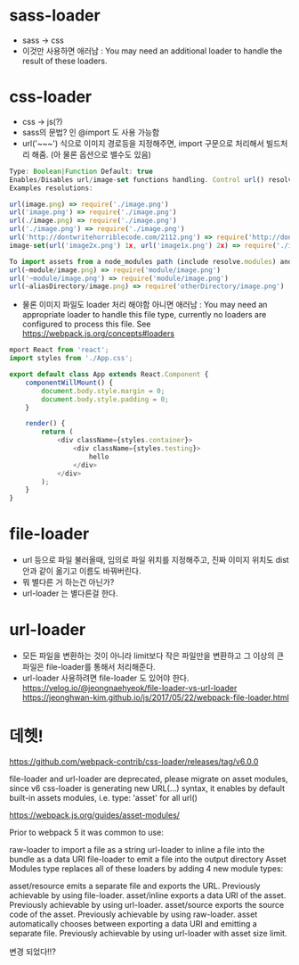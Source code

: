 # sass-loader
- sass -> css
- 이것만 사용하면 애러남 : You may need an additional loader to handle the result of these loaders.

# css-loader
- css -> js(?)
- sass의 문법? 인 @import 도 사용 가능함
- url('~~~') 식으로 이미지 경로등을 지정해주면, import 구문으로 처리해서 빌드처리 해줌. (아 물론 옵션으로 밸수도 있음)
```js
Type: Boolean|Function Default: true
Enables/Disables url/image-set functions handling. Control url() resolving. Absolute URLs are not resolving.
Examples resolutions:

url(image.png) => require('./image.png')
url('image.png') => require('./image.png')
url(./image.png) => require('./image.png')
url('./image.png') => require('./image.png')
url('http://dontwritehorriblecode.com/2112.png') => require('http://dontwritehorriblecode.com/2112.png')
image-set(url('image2x.png') 1x, url('image1x.png') 2x) => require('./image1x.png') and require('./image2x.png')

To import assets from a node_modules path (include resolve.modules) and for alias, prefix it with a ~:
url(~module/image.png) => require('module/image.png')
url('~module/image.png') => require('module/image.png')
url(~aliasDirectory/image.png) => require('otherDirectory/image.png')

```

- 물론 이미지 파일도 loader 처리 해야함 아니면 애러남 : You may need an appropriate loader to handle this file type, currently no loaders are configured to process this file. See https://webpack.js.org/concepts#loaders
```js
mport React from 'react';
import styles from './App.css';

export default class App extends React.Component {
    componentWillMount() {
        document.body.style.margin = 0;
        document.body.style.padding = 0;
    }

    render() {
        return (
            <div className={styles.container}>
                <div className={styles.testing}>
                    hello
                </div>
            </div>
        );
    }
}

```

# file-loader
- url 등으로 파일 불러올때, 임의로 파일 위치를 지정해주고, 진짜 이미지 위치도 dist 안과 같이 옮기고 이름도 바꿔버린다. 
- 뭐 별다른 거 하는건 아닌가?
- url-loader 는 별다른걸 한다. 

# url-loader
- 모든 파일을 변환하는 것이 아니라 limit보다 작은 파일만을 변환하고 그 이상의 큰 파일은 file-loader를 통해서 처리해준다.
- url-loader 사용하려면 file-loader 도 있어야 한다.
  https://velog.io/@jeongnaehyeok/file-loader-vs-url-loader
  https://jeonghwan-kim.github.io/js/2017/05/22/webpack-file-loader.html

# 데헷!
https://github.com/webpack-contrib/css-loader/releases/tag/v6.0.0

file-loader and url-loader are deprecated, please migrate on asset modules, since v6 css-loader is generating new URL(...) syntax, it enables by default built-in assets modules, i.e. type: 'asset' for all url()

https://webpack.js.org/guides/asset-modules/

Prior to webpack 5 it was common to use:

raw-loader to import a file as a string
url-loader to inline a file into the bundle as a data URI
file-loader to emit a file into the output directory
Asset Modules type replaces all of these loaders by adding 4 new module types:

asset/resource emits a separate file and exports the URL. Previously achievable by using file-loader.
asset/inline exports a data URI of the asset. Previously achievable by using url-loader.
asset/source exports the source code of the asset. Previously achievable by using raw-loader.
asset automatically chooses between exporting a data URI and emitting a separate file. Previously achievable by using url-loader with asset size limit.


변경 되었다!!?

